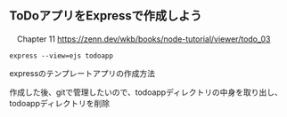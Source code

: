 ## ToDoアプリをExpressで作成しよう
　Chapter 11
https://zenn.dev/wkb/books/node-tutorial/viewer/todo_03


```
express --view=ejs todoapp
```

expressのテンプレートアプリの作成方法

作成した後、gitで管理したいので、todoappディレクトリの中身を取り出し、
todoappディレクトリを削除

